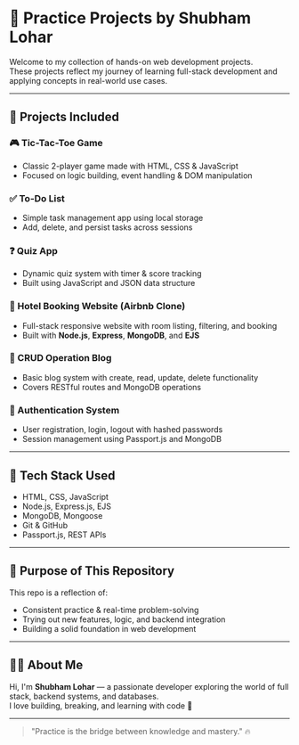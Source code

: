 # 🚀 Practice Projects by Shubham Lohar

Welcome to my collection of hands-on web development projects.  
These projects reflect my journey of learning full-stack development and applying concepts in real-world use cases.

---

## 🧠 Projects Included

### 🎮 Tic-Tac-Toe Game
- Classic 2-player game made with HTML, CSS & JavaScript
- Focused on logic building, event handling & DOM manipulation

### ✅ To-Do List
- Simple task management app using local storage
- Add, delete, and persist tasks across sessions

### ❓ Quiz App
- Dynamic quiz system with timer & score tracking
- Built using JavaScript and JSON data structure

### 🏨 Hotel Booking Website (Airbnb Clone)
- Full-stack responsive website with room listing, filtering, and booking
- Built with **Node.js**, **Express**, **MongoDB**, and **EJS**

### 📝 CRUD Operation Blog
- Basic blog system with create, read, update, delete functionality
- Covers RESTful routes and MongoDB operations

### 🔐 Authentication System
- User registration, login, logout with hashed passwords
- Session management using Passport.js and MongoDB

---

## 🧰 Tech Stack Used

- HTML, CSS, JavaScript
- Node.js, Express.js, EJS
- MongoDB, Mongoose
- Git & GitHub
- Passport.js, REST APIs

---

## 📌 Purpose of This Repository

This repo is a reflection of:
- Consistent practice & real-time problem-solving
- Trying out new features, logic, and backend integration
- Building a solid foundation in web development

---

## 🙋‍♂️ About Me

Hi, I'm **Shubham Lohar** — a passionate developer exploring the world of full stack, backend systems, and databases.  
I love building, breaking, and learning with code 🚀

---


> "Practice is the bridge between knowledge and mastery." 🔥
